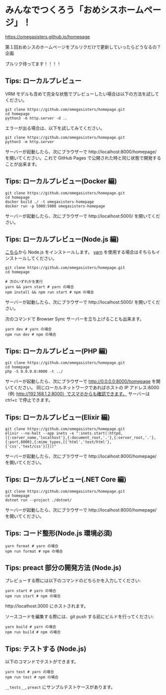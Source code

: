 # みんなでつくろう「おめシスホームページ」！

https://omegasisters.github.io/homepage

第１回おめシスのホームページをプルリクだけで更新していったらどうなるの？企画

プルリク待ってます！！！！

## Tips: ローカルプレビュー

VRM モデルも含めて完全な状態でプレビューしたい場合は以下の方法を試してください。

```
git clone https://github.com/omegasisters/homepage.git
cd homepage
python3 -m http.server -d ..
```

エラーが出る場合は、以下を試してみてください。

```
git clone https://github.com/omegasisters/homepage.git
python3 -m http.server
```

サーバーが起動したら、次にブラウザーで http://localhost:8000/homepage/ を開いてください。これで GitHub Pages で公開された時と同じ状態で開発することが出来ます。

## Tips: ローカルプレビュー(Docker 編)

```
git clone https://github.com/omegasisters/homepage.git
cd homepage
docker build ./ -t omegasisters-homepage
docker run -p 5000:5000 omegasisters-homepage
```

サーバーが起動したら、次にブラウザーで http://localhost:5000/ を開いてください。

## Tips: ローカルプレビュー(Node.js 編)

[こちら](https://nodejs.org/ja/download/)から Node.js をインストールします。
[yarn](https://yarnpkg.com/) を使用する場合はそちらもインストールしてください。

```
git clone https://github.com/omegasisters/homepage.git
cd homepage

# 次のいずれかを実行
yarn && yarn start # yarn の場合
npm install && npm run start # npm の場合
```

サーバーが起動したら、次にブラウザーで http://localhost:5000/ を開いてください。

次のコマンドで Browser Sync サーバーを立ち上げることも出来ます。

```
yarn dev # yarn の場合
npm run dev # npm の場合
```

## Tips: ローカルプレビュー(PHP 編)

```
git clone https://github.com/omegasisters/homepage.git
cd homepage
php -S 0.0.0.0:8000 -t ../
```

サーバーが起動したら、次にブラウザーで http://0.0.0.0:8000/homepage を開いてください。
同じローカルネットワークであればホストの IP アドレス:8000（例: http://192.168.1.2:8000）でスマホからも確認できます。
サーバーは ctrl+c で停止できます。

## Tips: ローカルプレビュー(Elixir 編)

```
git clone https://github.com/omegasisters/homepage.git
elixir --no-halt --app inets -e ":inets.start(:httpd,[{:server_name,'localhost'},{:document_root,'.'},{:server_root,'.'},{:port,8000},{:mime_types,[{'html','text/html'},{'css','text/css'}]}])"
```

サーバーが起動したら、次にブラウザーで http://localhost:8000/homepage/ を開いてください。

## Tips: ローカルプレビュー(.NET Core 編)

```
git clone https://github.com/omegasisters/homepage.git
cd homepage
dotnet run --project ./dotnet/
```

サーバーが起動したら、次にブラウザーで http://localhost:8000/homepage/ を開いてください。

## Tips: コード整形(Node.js 環境必須)

```
yarn format # yarn の場合
npm run format # npm の場合
```

## Tips: preact 部分の開発方法 (Node.js)

プレビューする際には以下のコマンドのどちらかを入力してください:

```
yarn start # yarn の場合
npm run start # npm の場合
```

http://localhost:3000 にホストされます。

ソースコードを編集する際には、git push する前にビルドを行ってください:

```
yarn build # yarn の場合
npm run build # npm の場合
```

## Tips: テストする (Node.js)

以下のコマンドでテストができます。

```
yarn test # yarn の場合
npm run test # npm の場合
```

`__tests__`, `preact` にサンプルテストケースがあります。
